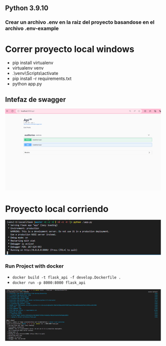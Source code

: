 ## Python 3.9.10

### Crear un archivo .env en la raiz del proyecto basandose en el archivo .env-example

# Correr proyecto local windows

- pip install virtualenv 
- virtualenv venv
- .\venv\Scripts\activate
- pip install -r requirements.txt
- python app.py

## Intefaz de swagger

![](images/image_swagger.png)

# Proyecto local corriendo


![](images/proyecto_local_corriendo.png)


### Run Project with docker

- ` docker build -t flask_api -f develop.Dockerfile . `
- ` docker run -p 8000:8000 flask_api `


![](images/run_docker.png)
